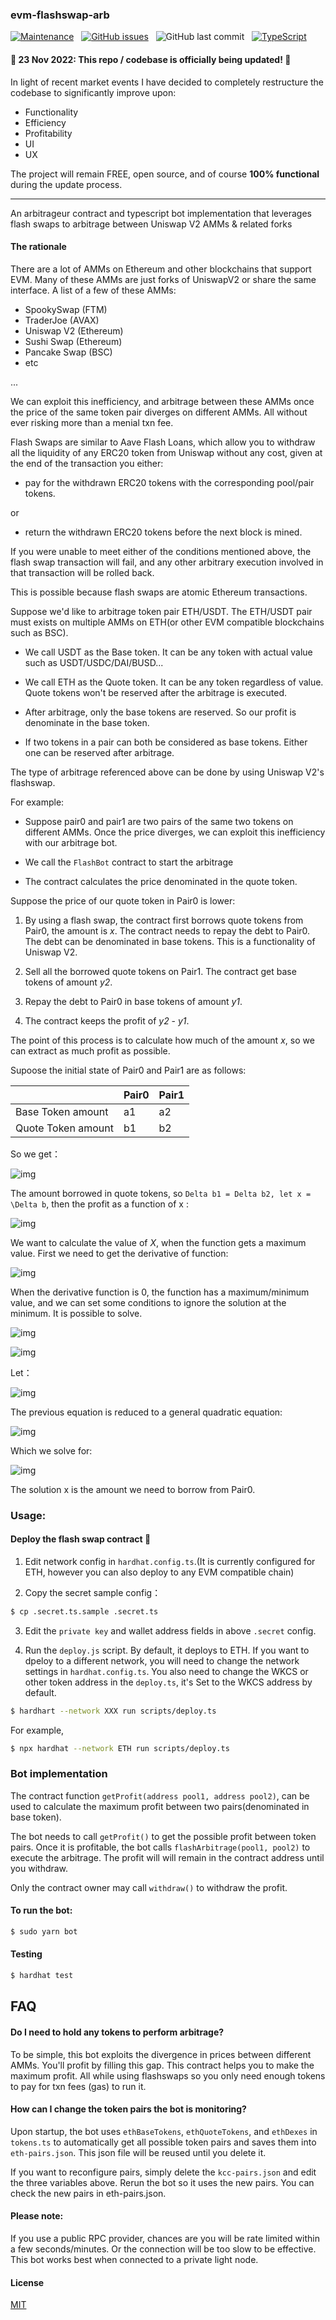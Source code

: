 ### evm-flashswap-arb

[![Maintenance](https://img.shields.io/badge/Maintained%3F-yes-green.svg)](https://GitHub.com/cusdt-LINK/evm-flashswap-arb/graphs/commit-activity) &nbsp; [![GitHub issues](https://img.shields.io/github/issues/cusdt-LINK/evm-flashswap-arb.svg)](https://GitHub.com/cusdt-LINK/evm-flashswap-arb/issues/) &nbsp; ![GitHub last commit](https://img.shields.io/github/last-commit/cusdt-LINK/evm-flashswap-arb?style=plastic) &nbsp; [![TypeScript](https://badgen.net/badge/icon/typescript?icon=typescript&label)](https://typescriptlang.org)

#### 🚧 23 Nov 2022: This repo / codebase is officially being updated! 🚧

In light of recent market events I have decided to completely restructure the codebase to significantly improve upon:
- Functionality
- Efficiency
- Profitability
- UI
- UX

The project will remain FREE, open source, and of course **100% functional** during the update process. 

___________________________________________
An arbitrageur contract and typescript bot implementation that leverages flash swaps to arbitrage between Uniswap V2 AMMs & related forks

#### The rationale

There are a lot of AMMs on Ethereum and other blockchains that support EVM. Many of these AMMs are just forks of UniswapV2 or share the same interface. A list of a few of these AMMs:

- SpookySwap (FTM)
- TraderJoe (AVAX)
- Uniswap V2 (Ethereum)
- Sushi Swap (Ethereum)
- Pancake Swap (BSC)
- etc

...

We can exploit this inefficiency, and arbitrage between these AMMs once the price of the same token pair diverges on different AMMs. All without ever risking more than a menial txn fee. 

Flash Swaps are similar to Aave Flash Loans, which allow you to withdraw all the liquidity of any ERC20 token from Uniswap without any cost, given at the end of the transaction you either:

- pay for the withdrawn ERC20 tokens 
with the corresponding pool/pair tokens.

or 


- return the withdrawn ERC20 tokens before the next block is mined. 

If you were unable to meet either of the conditions mentioned above, the flash swap transaction will fail, and any other arbitrary execution involved in that transaction will be rolled back.

This is possible because flash swaps are atomic Ethereum transactions.

Suppose we'd like to arbitrage token pair ETH/USDT. The ETH/USDT pair must exists on multiple AMMs on ETH(or other EVM compatible blockchains such as BSC).

- We call USDT as the Base token. It can be any token with actual value such as USDT/USDC/DAI/BUSD...

- We call ETH as the Quote token. It can be any token regardless of value. Quote tokens won't be reserved after the arbitrage is executed.

- After arbitrage, only the base tokens are reserved. So our profit is denominate in the base token.

- If two tokens in a pair can both be considered as base tokens. Either one can be reserved after arbitrage.

The type of arbitrage referenced above can be done by using Uniswap V2's flashswap.

For example:

- Suppose pair0 and pair1 are two pairs of the same two tokens on different AMMs. Once the price diverges, we can exploit this inefficiency with our arbitrage bot.

- We call the `FlashBot` contract to start the arbitrage

- The contract calculates the price denominated in the quote token.

Suppose the price of our quote token in Pair0 is lower:

1. By using a flash swap, the contract first borrows quote tokens from Pair0, the amount is *x*. The contract needs to repay the debt to Pair0. The debt can be denominated in base tokens. This is a functionality of Uniswap V2.

2. Sell all the borrowed quote tokens on Pair1. The contract get base tokens of amount *y2*.

3. Repay the debt to Pair0 in base tokens of amount *y1*.

4. The contract keeps the profit of *y2* - *y1*.

The point of this process is to calculate how much of the amount *x*, so we can extract as much profit as possible.

Supoose the initial state of Pair0 and Pair1 are as follows:

| | Pair0 | Pair1 |
| :------------------| :---- | :---- |
| Base Token amount | a1 | a2 |
| Quote Token amount | b1 | b2 |

So we get：

![img](https://i.ibb.co/y0FcRxf/A806-DABD-7-A56-4879-8074-D700-A010-A32-F.png)

The amount borrowed in quote tokens, so `Delta b1 = Delta b2, let x = \Delta b`, then the profit as a function of x :

![img](https://i.ibb.co/tHPkPHT/4-A5-FE15-F-12-FB-43-A8-B806-8-ABDE3-EA15-A8.png)


We want to calculate the value of *X*, when the function gets a maximum value. First we need to get the derivative of function:

![img](https://i.ibb.co/v1F3DCT/E9-A77-C78-EBE1-47-B9-9-A22-A1-FB4082-F12-B.png)

When the derivative function is 0, the function has a maximum/minimum value, and we can set some conditions to ignore the solution at the minimum. It is possible to solve.

![img](https://i.ibb.co/PMcnBd5/ABDF7-D84-E0-D0-421-B-8-ED7-16180-E637673.png )

![img](https://i.ibb.co/hMTcSyz/DD6-CC8-EB-9013-4639-A676-A675-BCD2628-E.png)

Let：

![img](https://i.ibb.co/njVdNqS/04-E07391-C4-CF-4-EBF-8-FC5-4-FC7388-F2467.png )

The previous equation is reduced to a general quadratic equation:

![img](https://i.ibb.co/vBFxPy5/F1-BF9231-D0-A1-47-D8-89-BC-2863-AB1-C4691.png)

Which we solve for:

![img](https://i.ibb.co/CBskKY2/525-B4-D01-9-E1-B-4-B15-BF2-A-13-FDBEB6-A299.png)

The solution x is the amount we need to borrow from Pair0.

### Usage:

#### Deploy the flash swap contract 📄 

1. Edit network config in `hardhat.config.ts`.(It is currently configured for ETH, however you can also deploy to any EVM compatible chain)

2. Copy the secret sample config：

```bash
$ cp .secret.ts.sample .secret.ts

```

3. Edit the `private key` and wallet address fields in above `.secret` config.


4. Run the `deploy.js` script. By default, it deploys to ETH. If you want to dpeloy to a different network, you will need to change the network settings in `hardhat.config.ts`. You also need to change the WKCS or other token address in the `deploy.ts`, it's Set to the WKCS address by default.


``` bash
$ hardhart --network XXX run scripts/deploy.ts

```

For example,

```bash
$ npx hardhat --network ETH run scripts/deploy.ts

```

### Bot implementation

The contract function `getProfit(address pool1, address pool2)`, can be used to calculate the maximum profit between two pairs(denominated in base token).

The bot needs to call `getProfit()` to get the possible profit between token pairs. Once it is profitable, the bot calls `flashArbitrage(pool1, pool2)` to execute the arbitrage. The profit will will remain in the contract address until you withdraw.

Only the contract owner may call `withdraw()` to withdraw the profit.

#### To run the bot:

``` bash
$ sudo yarn bot

```

#### Testing

``` bash
$ hardhat test

```

## FAQ

#### Do I need to hold any tokens to perform arbitrage?

To be simple, this bot exploits the divergence in prices between different AMMs. You'll profit by filling this gap. This contract helps you to make the maximum profit. All while using flashswaps so you only need enough tokens to pay for txn fees (gas) to run it.


#### How can I change the token pairs the bot is monitoring?

Upon startup, the bot uses `ethBaseTokens`, `ethQuoteTokens`, and `ethDexes` in `tokens.ts` to automatically get all possible token pairs and saves them into `eth-pairs.json`. This json file will be reused until you delete it.

If you want to reconfigure pairs, simply delete the `kcc-pairs.json` and edit the three variables above. Rerun the bot so it uses the new pairs. You can check the new pairs in eth-pairs.json.

#### Please note: 

If you use a public RPC provider, chances are you will be rate limited within a few seconds/minutes. Or the connection will be too slow to be effective. This bot works best when connected to a private light node. 

#### License
[MIT](https://choosealicense.com/licenses/mit/)
